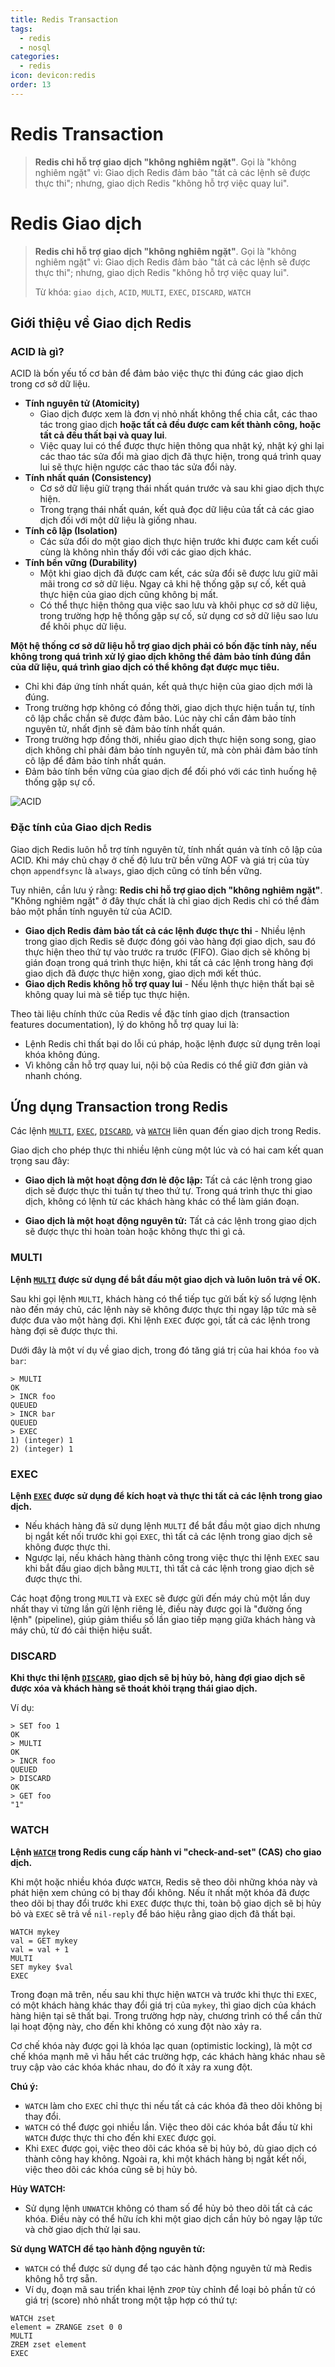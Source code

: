 ```yaml
---
title: Redis Transaction
tags:
  - redis
  - nosql
categories:
  - redis
icon: devicon:redis
order: 13
---
```

# Redis Transaction

> **Redis chỉ hỗ trợ giao dịch "không nghiêm ngặt"**. Gọi là "không nghiêm ngặt" vì: Giao dịch Redis đảm bảo "tất cả các lệnh sẽ được thực thi"; nhưng, giao dịch Redis "không hỗ trợ việc quay lui".

# Redis Giao dịch

> **Redis chỉ hỗ trợ giao dịch "không nghiêm ngặt"**. Gọi là "không nghiêm ngặt" vì: Giao dịch Redis đảm bảo "tất cả các lệnh sẽ được thực thi"; nhưng, giao dịch Redis "không hỗ trợ việc quay lui".
>
> Từ khóa: `giao dịch`, `ACID`, `MULTI`, `EXEC`, `DISCARD`, `WATCH`

## Giới thiệu về Giao dịch Redis

### ACID là gì?

ACID là bốn yếu tố cơ bản để đảm bảo việc thực thi đúng các giao dịch trong cơ sở dữ liệu.

- **Tính nguyên tử (Atomicity)**
  - Giao dịch được xem là đơn vị nhỏ nhất không thể chia cắt, các thao tác trong giao dịch **hoặc tất cả đều được cam kết thành công, hoặc tất cả đều thất bại và quay lui**.
  - Việc quay lui có thể được thực hiện thông qua nhật ký, nhật ký ghi lại các thao tác sửa đổi mà giao dịch đã thực hiện, trong quá trình quay lui sẽ thực hiện ngược các thao tác sửa đổi này.
- **Tính nhất quán (Consistency)**
  - Cơ sở dữ liệu giữ trạng thái nhất quán trước và sau khi giao dịch thực hiện.
  - Trong trạng thái nhất quán, kết quả đọc dữ liệu của tất cả các giao dịch đối với một dữ liệu là giống nhau.
- **Tính cô lập (Isolation)**
  - Các sửa đổi do một giao dịch thực hiện trước khi được cam kết cuối cùng là không nhìn thấy đối với các giao dịch khác.
- **Tính bền vững (Durability)**
  - Một khi giao dịch đã được cam kết, các sửa đổi sẽ được lưu giữ mãi mãi trong cơ sở dữ liệu. Ngay cả khi hệ thống gặp sự cố, kết quả thực hiện của giao dịch cũng không bị mất.
  - Có thể thực hiện thông qua việc sao lưu và khôi phục cơ sở dữ liệu, trong trường hợp hệ thống gặp sự cố, sử dụng cơ sở dữ liệu sao lưu để khôi phục dữ liệu.

**Một hệ thống cơ sở dữ liệu hỗ trợ giao dịch phải có bốn đặc tính này, nếu không trong quá trình xử lý giao dịch không thể đảm bảo tính đúng đắn của dữ liệu, quá trình giao dịch có thể không đạt được mục tiêu.**

- Chỉ khi đáp ứng tính nhất quán, kết quả thực hiện của giao dịch mới là đúng.
- Trong trường hợp không có đồng thời, giao dịch thực hiện tuần tự, tính cô lập chắc chắn sẽ được đảm bảo. Lúc này chỉ cần đảm bảo tính nguyên tử, nhất định sẽ đảm bảo tính nhất quán.
- Trong trường hợp đồng thời, nhiều giao dịch thực hiện song song, giao dịch không chỉ phải đảm bảo tính nguyên tử, mà còn phải đảm bảo tính cô lập để đảm bảo tính nhất quán.
- Đảm bảo tính bền vững của giao dịch để đối phó với các tình huống hệ thống gặp sự cố.

![ACID](https://raw.githubusercontent.com/vanhung4499/images/master/snap/acid.png)

### Đặc tính của Giao dịch Redis

Giao dịch Redis luôn hỗ trợ tính nguyên tử, tính nhất quán và tính cô lập của ACID. Khi máy chủ chạy ở chế độ lưu trữ bền vững AOF và giá trị của tùy chọn `appendfsync` là `always`, giao dịch cũng có tính bền vững.

Tuy nhiên, cần lưu ý rằng: **Redis chỉ hỗ trợ giao dịch "không nghiêm ngặt"**. "Không nghiêm ngặt" ở đây thực chất là chỉ giao dịch Redis chỉ có thể đảm bảo một phần tính nguyên tử của ACID.

- **Giao dịch Redis đảm bảo tất cả các lệnh được thực thi** - Nhiều lệnh trong giao dịch Redis sẽ được đóng gói vào hàng đợi giao dịch, sau đó thực hiện theo thứ tự vào trước ra trước (FIFO). Giao dịch sẽ không bị gián đoạn trong quá trình thực hiện, khi tất cả các lệnh trong hàng đợi giao dịch đã được thực hiện xong, giao dịch mới kết thúc.
- **Giao dịch Redis không hỗ trợ quay lui** - Nếu lệnh thực hiện thất bại sẽ không quay lui mà sẽ tiếp tục thực hiện.

Theo tài liệu chính thức của Redis về đặc tính giao dịch (transaction features documentation), lý do không hỗ trợ quay lui là:

- Lệnh Redis chỉ thất bại do lỗi cú pháp, hoặc lệnh được sử dụng trên loại khóa không đúng.
- Vì không cần hỗ trợ quay lui, nội bộ của Redis có thể giữ đơn giản và nhanh chóng.


## Ứng dụng Transaction trong Redis

Các lệnh [`MULTI`](https://redis.io/commands/multi), [`EXEC`](https://redis.io/commands/exec), [`DISCARD`](https://redis.io/commands/discard), và [`WATCH`](https://redis.io/commands/watch) liên quan đến giao dịch trong Redis.

Giao dịch cho phép thực thi nhiều lệnh cùng một lúc và có hai cam kết quan trọng sau đây:

- **Giao dịch là một hoạt động đơn lẻ độc lập:** Tất cả các lệnh trong giao dịch sẽ được thực thi tuần tự theo thứ tự. Trong quá trình thực thi giao dịch, không có lệnh từ các khách hàng khác có thể làm gián đoạn.

- **Giao dịch là một hoạt động nguyên tử:** Tất cả các lệnh trong giao dịch sẽ được thực thi hoàn toàn hoặc không thực thi gì cả.

### MULTI

**Lệnh [`MULTI`](https://redis.io/commands/multi) được sử dụng để bắt đầu một giao dịch và luôn luôn trả về OK.**

Sau khi gọi lệnh `MULTI`, khách hàng có thể tiếp tục gửi bất kỳ số lượng lệnh nào đến máy chủ, các lệnh này sẽ không được thực thi ngay lập tức mà sẽ được đưa vào một hàng đợi. Khi lệnh `EXEC` được gọi, tất cả các lệnh trong hàng đợi sẽ được thực thi.

Dưới đây là một ví dụ về giao dịch, trong đó tăng giá trị của hai khóa `foo` và `bar`:

```redis
> MULTI
OK
> INCR foo
QUEUED
> INCR bar
QUEUED
> EXEC
1) (integer) 1
2) (integer) 1
```

### EXEC

**Lệnh [`EXEC`](https://redis.io/commands/exec) được sử dụng để kích hoạt và thực thi tất cả các lệnh trong giao dịch.**

- Nếu khách hàng đã sử dụng lệnh `MULTI` để bắt đầu một giao dịch nhưng bị ngắt kết nối trước khi gọi `EXEC`, thì tất cả các lệnh trong giao dịch sẽ không được thực thi.
- Ngược lại, nếu khách hàng thành công trong việc thực thi lệnh `EXEC` sau khi bắt đầu giao dịch bằng `MULTI`, thì tất cả các lệnh trong giao dịch sẽ được thực thi.

Các hoạt động trong `MULTI` và `EXEC` sẽ được gửi đến máy chủ một lần duy nhất thay vì từng lần gửi lệnh riêng lẻ, điều này được gọi là "đường ống lệnh" (pipeline), giúp giảm thiểu số lần giao tiếp mạng giữa khách hàng và máy chủ, từ đó cải thiện hiệu suất.

### DISCARD

**Khi thực thi lệnh [`DISCARD`](https://redis.io/commands/discard), giao dịch sẽ bị hủy bỏ, hàng đợi giao dịch sẽ được xóa và khách hàng sẽ thoát khỏi trạng thái giao dịch.**

Ví dụ:

```redis
> SET foo 1
OK
> MULTI
OK
> INCR foo
QUEUED
> DISCARD
OK
> GET foo
"1"
```

### WATCH

**Lệnh [`WATCH`](https://redis.io/commands/watch) trong Redis cung cấp hành vi "check-and-set" (CAS) cho giao dịch.**

Khi một hoặc nhiều khóa được `WATCH`, Redis sẽ theo dõi những khóa này và phát hiện xem chúng có bị thay đổi không. Nếu ít nhất một khóa đã được theo dõi bị thay đổi trước khi `EXEC` được thực thi, toàn bộ giao dịch sẽ bị hủy bỏ và `EXEC` sẽ trả về `nil-reply` để báo hiệu rằng giao dịch đã thất bại.

```redis
WATCH mykey
val = GET mykey
val = val + 1
MULTI
SET mykey $val
EXEC
```

Trong đoạn mã trên, nếu sau khi thực hiện `WATCH` và trước khi thực thi `EXEC`, có một khách hàng khác thay đổi giá trị của `mykey`, thì giao dịch của khách hàng hiện tại sẽ thất bại. Trong trường hợp này, chương trình có thể cần thử lại hoạt động này, cho đến khi không có xung đột nào xảy ra.

Cơ chế khóa này được gọi là khóa lạc quan (optimistic locking), là một cơ chế khóa mạnh mẽ vì hầu hết các trường hợp, các khách hàng khác nhau sẽ truy cập vào các khóa khác nhau, do đó ít xảy ra xung đột.

**Chú ý:**
- `WATCH` làm cho `EXEC` chỉ thực thi nếu tất cả các khóa đã theo dõi không bị thay đổi.
- `WATCH` có thể được gọi nhiều lần. Việc theo dõi các khóa bắt đầu từ khi `WATCH` được thực thi cho đến khi `EXEC` được gọi.
- Khi `EXEC` được gọi, việc theo dõi các khóa sẽ bị hủy bỏ, dù giao dịch có thành công hay không. Ngoài ra, khi một khách hàng bị ngắt kết nối, việc theo dõi các khóa cũng sẽ bị hủy bỏ.

**Hủy WATCH:**
- Sử dụng lệnh `UNWATCH` không có tham số để hủy bỏ theo dõi tất cả các khóa. Điều này có thể hữu ích khi một giao dịch cần hủy bỏ ngay lập tức và chờ giao dịch thử lại sau.

**Sử dụng WATCH để tạo hành động nguyên tử:**
- `WATCH` có thể được sử dụng để tạo các hành động nguyên tử mà Redis không hỗ trợ sẵn.
- Ví dụ, đoạn mã sau triển khai lệnh `ZPOP` tùy chỉnh để loại bỏ phần tử có giá trị (score) nhỏ nhất trong một tập hợp có thứ tự:

```redis
WATCH zset
element = ZRANGE zset 0 0
MULTI
ZREM zset element
EXEC
```
